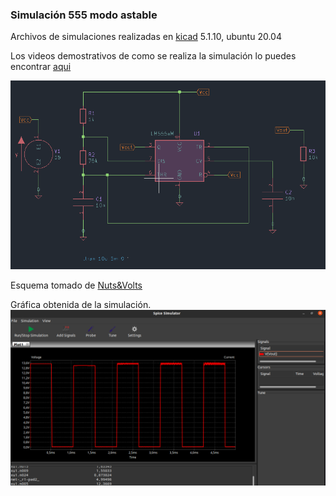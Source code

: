 ### Simulación 555 modo astable
Archivos de simulaciones realizadas en [kicad](https://www.kicad.org/) 5.1.10, ubuntu 20.04

Los videos demostrativos de como se realiza la simulación lo puedes encontrar [aqui](https://www.instagram.com/tv/CQ2EBX4ALtt/?utm_source=ig_web_copy_link)

![alt text](https://github.com/jlaica/555-modo-astable/blob/main/esquema.png)

Esquema tomado de [Nuts&Volts](https://www.nutsvolts.com/magazine/article/555-astable-circuits)

Gráfica obtenida de la simulación. 
![alt text](https://github.com/jlaica/555-modo-astable/blob/main/grafica_se%C3%B1al.png)

